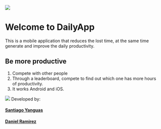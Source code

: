 <img src="https://i.ibb.co/6Y2NLRY/Logo-Time.png">
<h1>Welcome to DailyApp</h1>

<p>This is a mobile application that reduces the lost time, at the same time generate and improve the daily productivity.</p>



<h2>Be more productive</h2>

<ol><li>Compete with other people</li>

<li>Through a leaderboard, compete to find out which one has more hours of productivity.</li>

<li>It works Android and iOS.</li>
</ol>

<img src="https://i.ibb.co/R0d8NVn/Home.png"/>
<h
<h3>Developed by:</h3>
<h4><a href="https://twitter.com/ToqYang">Santiago Yanguas</a><h4>
  <h4><a href="https://www.twitter.com/gomba662">Daniel Ramirez</a><h4>

